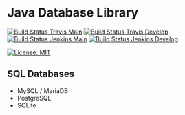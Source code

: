 # Java Database Library

[![Build Status Travis Main](https://img.shields.io/travis/com/ursinn/java-databaselib/main?logo=travis&label=build%20main)](https://travis-ci.com/ursinn/java-databaselib)
[![Build Status Travis Develop](https://img.shields.io/travis/com/ursinn/java-databaselib/develop?logo=travis&label=build%20develop)](https://travis-ci.com/ursinn/java-databaselib)
[![Build Status Jenkins Main](https://img.shields.io/jenkins/build?jobUrl=https%3A%2F%2Fci.filli-it.ch%2Fjob%2Fursinn%2Fjob%2Fjava-databaselib%2Fjob%2Fmain%2F&label=build%20main&logo=jenkins)](https://ci.filli-it.ch/job/ursinn/job/java-databaselib)
[![Build Status Jenkins Develop](https://img.shields.io/jenkins/build?jobUrl=https%3A%2F%2Fci.filli-it.ch%2Fjob%2Fursinn%2Fjob%2Fjava-databaselib%2Fjob%2Fdevelop%2F&label=build%20develop&logo=jenkins)](https://ci.filli-it.ch/job/ursinn/job/java-databaselib)

[![License: MIT](https://img.shields.io/github/license/ursinn/java-databaselib)](https://opensource.org/licenses/MIT)

## SQL Databases
- MySQL / MariaDB
- PostgreSQL
- SQLite
